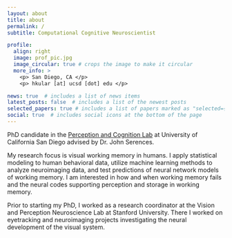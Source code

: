 ```yaml
---
layout: about
title: about
permalink: /
subtitle: Computational Cognitive Neuroscientist

profile:
  align: right
  image: prof_pic.jpg
  image_circular: true # crops the image to make it circular
  more_info: >
    <p> San Diego, CA </p>
    <p> hkular [at] ucsd [dot] edu </p>

news: true  # includes a list of news items
latest_posts: false  # includes a list of the newest posts
selected_papers: true # includes a list of papers marked as "selected={true}"
social: true  # includes social icons at the bottom of the page
---
```


PhD candidate in the [Perception and Cognition Lab](https://serenceslab.ucsd.edu/) at University of California San Diego advised by Dr. John Serences. 

My research focus is visual working memory in humans. I apply statistical modeling to human behavioral data, utilize machine learning methods to analyze neuroimaging data, and test predictions of neural network models of working memory. I am interested in how and when working memory fails and the neural codes supporting perception and storage in working memory. 


Prior to starting my PhD, I worked as a research coordinator at the Vision and Perception Neuroscience Lab at Stanford University. There I worked on eyetracking and neuroimaging projects investigating the neural development of the visual system.




